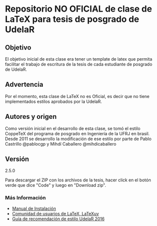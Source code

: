 # Repositorio NO OFICIAL de clase de LaTeX para tesis de posgrado de UdelaR

## Objetivo
El objetivo  inicial de esta clase era tener un template de latex que permita facilitar el trabajo de escritura de la tesis de cada estudiante de posgrado de UdelaR.

## Advertencia
Por el momento, esta clase de LaTeX no es Oficial, es decir que no tiene implementados estilos aprobados por la UdelaR.

## Autores y origen
Como versión inicial en el desarrollo de esta clase, se tomó el estilo CoppeTeX del programa de posgrado en Ingeniería de la UFRJ en brasil. Desde 2011 se desarrollo la modificación de ese estilo por parte de Pablo Castrillo @pablocgp y Mihdí Caballero @mihdicaballero


## Versión
2.5.0

Para descargar el ZIP con los archivos de la tesis, hacer click en el botón verde que dice "Code" y luego en "Download zip".

### Más Información
- [Manual de Instalación](https://github.com/LaTeXUy/UdelaRTeX/blob/master/README/Manual_Instalacion_v1.4.pdf)
- [Comunidad de usuarios de LaTeX, LaTeXuy](https://sites.google.com/view/latexuy)
- [Guía de recomendación de estilo UdelaR 2016](https://git.posgrados.udelar.edu.uy/TallerTesis/UdelaRTeX/blob/master/README/Gu%C3%ADa%20para%20presentaci%C3%B3n%20de%20una%20tesis%20de%20posgrado_ago%202016.pdf)
